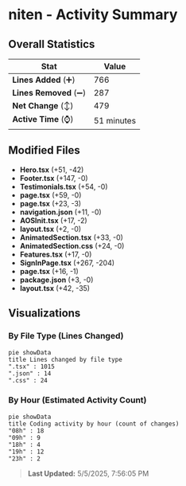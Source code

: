 # niten - Activity Summary 

## Overall Statistics

| Stat                   | Value                                                             |
| ---------------------- | ----------------------------------------------------------------- |
| **Lines Added** (➕)   | 766                                          |
| **Lines Removed** (➖) | 287                                        |
| **Net Change** (↕)    | 479                |
| **Active Time** (⌚)   | 51 minutes |


## Modified Files
- **Hero.tsx** (+51, -42)
- **Footer.tsx** (+147, -0)
- **Testimonials.tsx** (+54, -0)
- **page.tsx** (+59, -0)
- **page.tsx** (+23, -3)
- **navigation.json** (+11, -0)
- **AOSInit.tsx** (+17, -2)
- **layout.tsx** (+2, -0)
- **AnimatedSection.tsx** (+33, -0)
- **AnimatedSection.css** (+24, -0)
- **Features.tsx** (+17, -0)
- **SignInPage.tsx** (+267, -204)
- **page.tsx** (+16, -1)
- **package.json** (+3, -0)
- **layout.tsx** (+42, -35)

## Visualizations

### By File Type (Lines Changed)

```mermaid
pie showData
title Lines changed by file type
".tsx" : 1015
".json" : 14
".css" : 24
```

### By Hour (Estimated Activity Count)

```mermaid
pie showData
title Coding activity by hour (count of changes)
"08h" : 18
"09h" : 9
"18h" : 4
"19h" : 12
"23h" : 2
```


> **Last Updated:** 5/5/2025, 7:56:05 PM